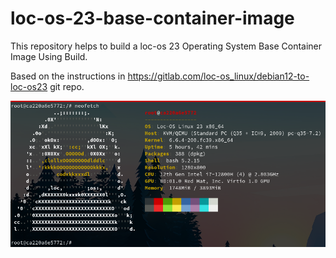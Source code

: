 # loc-os-23-base-container-image

This repository helps to build a loc-os 23 Operating System Base Container Image Using Build.

Based on the instructions in https://gitlab.com/loc-os_linux/debian12-to-loc-os23 git repo.

![Podman Run loc-os](img/podman-run-loc-os-neofetch.png)